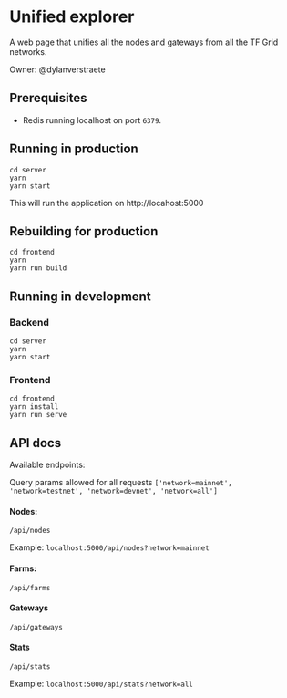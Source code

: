 # Unified explorer

A web page that unifies all the nodes and gateways from all the TF Grid networks.

Owner: @dylanverstraete

## Prerequisites

- Redis running localhost on port `6379`.

## Running in production

```
cd server
yarn
yarn start
```

This will run the application on http://locahost:5000

## Rebuilding for production

```
cd frontend
yarn
yarn run build
```

## Running in development

### Backend

```
cd server
yarn
yarn start
```

### Frontend 

```
cd frontend
yarn install
yarn run serve
```

## API docs

Available endpoints:

Query params allowed for all requests `['network=mainnet', 'network=testnet', 'network=devnet', 'network=all']`

#### Nodes:
`/api/nodes`

Example:
`localhost:5000/api/nodes?network=mainnet`

#### Farms:
`/api/farms`

#### Gateways
`/api/gateways`

#### Stats
`/api/stats`

Example:
`localhost:5000/api/stats?network=all`